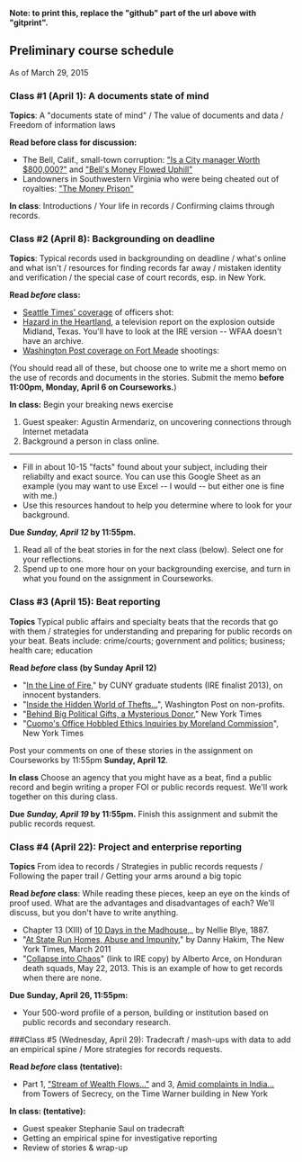 **Note: to print this, replace the "github" part of the url above with "gitprint".**

## Preliminary course schedule

As of March 29, 2015

### Class #1 (April 1): A documents state of mind 

**Topics**: A "documents state of mind" / The value of documents and data / Freedom of information laws

**Read before class for discussion:**

- The Bell, Calif., small-town corruption: ["Is a City manager Worth $800,000?"](http://www.pulitzer.org/archives/9203) and ["Bell's Money Flowed Uphill"](http://www.pulitzer.org/archives/9215)
- Landowners in Southwestern Virginia who were being cheated out of royalties: ["The Money Prison"](http://www.pulitzer.org/archives/8836)

**In class**: Introductions / Your life in records / Confirming claims through records.

### Class #2 (April 8): Backgrounding on deadline  

**Topics**: Typical records used in backgrounding on deadline / what's online and what isn't / resources for finding records far away / mistaken identity and verification / the special case of court records, esp. in New York.

**Read *before* class:**

- [Seattle Times' coverage](http://www.pulitzer.org/archives/8868) of officers shot: 
- [Hazard in the Heartland](http://ire.org/resource-center/stories/26249/), a television report on the explosion outside Midland, Texas. You'll have to look at the IRE version -- WFAA doesn't have an archive.
- [Washington Post coverage on Fort Meade]( http://www.pulitzer.org/2014\_breaking\_news\_reporting\_finalist\_2) shootings: 

(You should read all of these, but choose one to write me a short memo on the use of records and documents in the stories. Submit the memo **before 11:00pm, Monday, April 6 on Courseworks.**)

**In class:** Begin your breaking news exercise

1. Guest speaker: Agustin Armendariz, on uncovering connections through Internet metadata
2. Background a person in class online.


---

* Fill in about 10-15 "facts" found about your subject, including their reliabilty and exact source. You can use this Google Sheet as an example (you may want to use Excel -- I would -- but either one is fine with me.)
*  Use this resources handout to help you determine where to look for your background. 




**Due *Sunday, April 12* by 11:55pm.**

1. Read all of the beat stories in for the next class (below). Select one for your reflections. 
2. Spend up to one more hour on your backgrounding exercise, and turn in what you found on the assignment in Courseworks. 


### Class #3 (April 15): Beat reporting ###

**Topics** Typical public affairs and specialty beats that the records that go with them / strategies for understanding and preparing for public records on your beat. Beats include: crime/courts; government and politics; business; health care; education

**Read *before* class (by Sunday April 12)**

* "[In the Line of Fire](http://www.219mag.com/in-the-line-of-fire/)," by CUNY graduate students (IRE finalist 2013), on innocent bystanders.
* "[Inside the Hidden World of Thefts...](http://www.washingtonpost.com/investigations/inside-the-hidden-world-of-thefts-scams-and-phantom-purchases-at-the-nations-nonprofits/2013/10/26/825a82ca-0c26-11e3-9941-6711ed662e71_story.html)", Washington Post on non-profits. 
* "[Behind Big Political Gifts, a Mysterious Donor](http://www.nytimes.com/2012/07/28/nyregion/behind-big-political-gifts-a-mysterious-donor-from-queens.html?pagewanted=all)," New York Times
* "[Cuomo's Office Hobbled Ethics Inquiries by Moreland Commission](http://www.nytimes.com/2014/07/23/nyregion/governor-andrew-cuomo-and-the-short-life-of-the-moreland-commission.html)", New York Times

Post your comments on one of these stories in the assignment on Courseworks by 11:55pm **Sunday, April 12**. 

**In class** Choose an agency that you might have as a beat, find a public record and begin writing a proper FOI or public records request. We'll work together on this during class.

**Due *Sunday, April 19* by 11:55pm.**
Finish this assignment and submit the public records request.

### Class #4 (April 22): Project and enterprise reporting 
**Topics** From idea to records / Strategies in public records requests / Following the paper trail  / Getting your arms around a big topic

**Read *before* class**: 
While reading these pieces, keep an eye on the kinds of proof used. What are the advantages and disadvantages of each? We'll discuss, but you don't have to write anything. 

- Chapter 13 (XIII) of [10 Days in the Madhouse](http://dlib.nyu.edu/undercover/sites/dlib.nyu.edu.undercover/files/documents/uploads/editors/Ten_Days_In_A_Madhouse_0.pdf),_ by Nellie Blye, 1887.
- "[At State Run Homes, Abuse and Impunity](http://www.nytimes.com/2011/03/13/nyregion/13homes.html)," by Danny Hakim, The New York Times, March 2011 
- "[Collapse into Chaos](http://ire.org/resource-center/stories/26389/download/?fileid=64653)" (link to IRE copy) by Alberto Arce, on Honduran death squads, May 22, 2013. This is an example of how to get records when there are none.

**Due Sunday, April 26, 11:55pm:**

* Your 500-word profile of a person, building or institution based on public records and secondary research.
 
###Class #5 (Wednesday, April 29): 
Tradecraft /  mash-ups with data to add an empirical spine / More strategies for records requests.

**Read *before* class (tentative):**

* Part 1, ["Stream of Wealth Flows..."](http://www.nytimes.com/2015/02/08/nyregion/stream-of-foreign-wealth-flows-to-time-warner-condos.html) and 3, [Amid complaints in India...](http://www.nytimes.com/2015/02/10/nyregion/kabul-chawla-bptp-india-real-estate-manhattan.html) from Towers of Secrecy, on the Time Warner building in New York

**In class: (tentative):**

* Guest speaker Stephanie Saul on tradecraft
* Getting an empirical spine for investigative reporting
* Review of stories & wrap-up
